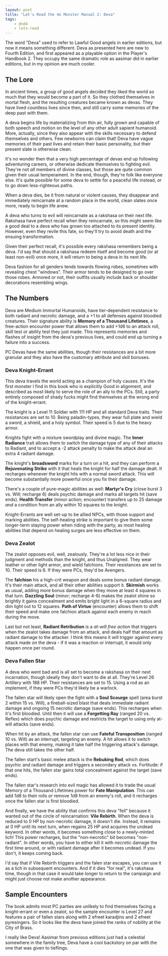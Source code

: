 ```yaml
---
layout: post
title: "Let's Read the 4e Monster Manual 2: Deva"
tags:
    - dnd4
    - lets-read
---
```


The word "Deva" used to refer to Lawful Good angels in earlier editions, but now
it means something different. Deva as presented here are new to Fourth Edition,
and first appeared as a playable option in the Player's Handbook 2. They occupy
the same dramatic role as aasimar did in earlier editions, but in my opinion are
much cooler.

## The Lore

In ancient times, a group of good angels decided they liked the world so much
that they would become a part of it. So they clothed themselves in mortal flesh,
and the resulting creatures became known as devas. They have lived countless
lives since then, and still carry some memories of the deep past with them.

A deva begins life by materializing from thin air, fully grown and capable of
both speech and motion on the level of any other adult sapient humanoid. More,
actually, since they also appear with the skills necessary to defend themselves
and others. Few newborns can claim that! Deva have vague memories of their past
lives and retain their basic personality, but their present slate is otherwise
clean.

It's no wonder then that a very high percentage of devas end up following
adventuring careers, or otherwise dedicate themselves to fighting evil. They're
not _all_ members of divine classes, but those are quite common given their
usual temperament. In the end, though, they're folk like everyone else. It's
quite possible for some deva to settle for a peaceful life instead, or to go
down less-righteous paths.

When a deva dies, be it from natural or violent causes, they disappear and
immediately reincarnate at a random place in the world, clean slates once more,
ready to begin life anew.

A deva who turns to evil will reincarnate as a rakshasa on their next
life. Rakshasa have perfect recall when they reincarnate, so this might seem
like a good deal to a deva who has grown too attached to its present
identity. However, even they revile this fate, so they'll try to avoid death and
the ensuing transformation.

Given their perfect recall, it's possible every rakshasa remembers being a
deva. I'd say that should a rakshasa redeem itself and become good (or at least
non-evil) once more, it will return to being a deva in its next life.

Deva fashion for all genders tends towards flowing robes, sometimes with
revealing chest "windows". Their armor tends to be designed to go over those
robes. Armored or not, their outfits usually include back or shoulder
decorations resembling wings.

## The Numbers

Deva are Medium Immortal Humanoids, have tier-dependent resistance to both
radiant and necrotic damage, and a +1 to all defenses against bloodied
creatures. Their signature ability is **Memory of a Thousand Lifetimes**, a
free-action encounter power that allows them to add +1d6 to an attack roll,
skill test or ability test they just made. This represents memories and flashes
of insight from the deva's previous lives, and could end up turning a failure
into a success.

PC Devas have the same abilities, though their resistances are a bit more
granular and they also have the customary attribute and skill bonuses.

### Deva Knight-Errant

This deva travels the world acting as a champion of holy causes. It's the first
monster I find in this book who is explicitly Good in alignment, and described
as most likely to serve the role of an ally to the PCs. Still, a party entirely
composed of shady fucks might find themselves at the wrong end of the
knight-errant.

The knight is a Level 11 Soldier with 111 HP and all standard Deva traits. Their
resistances are set to 10. Being paladin-types, they wear full plate and wield a
sword, a shield, and a holy symbol. Their speed is 5 due to the heavy armor.

Knights fight with a mixture swordplay and divine magic. The **Inner Radiance**
trait allows them to switch the damage type of any of their attacks to Radiant,
and to accept a -2 attack penalty to make the attack deal an extra 4 radiant
damage.

The knight's **broadsword** marks for a turn on a hit, and they can perform a
**Rejuvenating Strike** with it that heals the knight for half the damage
dealt. It recharges whenever the knight hits with a normal sword attack. This
will become substantially more powerful once you fix their damage.

There's a couple of pure-magic abilities as well: **Martyr's Cry** (close burst
3 vs. Will; recharge 6) deals psychic damage and marks all targets hit (save
ends). **Health Transfer** (minor action; encounter) transfers up to 25 damage
_and_ a condition from an ally within 10 squares to the knight.

Knight-Errants are well set-up to be allied NPCs, with those support and marking
abilities. The self-healing strike is important to give them some longer-term
staying power when riding with the party, as most healing abilities that depend
on healing surges are less effective on them.

### Deva Zealot

The zealot opposes evil, well, zealously. They're a lot less nice in their
judgment and methods than the knight, and thus Unaligned. They wear leather or
other light armor, and wield falchions. Their resistances are set to 10. Their
speed is 6. If they were PCs, they'd be Avengers.

The **falchion** his a high-crit weapon and deals some bonus radiant
damage. It's their main attack, and all their other abilities support
it. **Skirmish** works as usual, adding more bonus damage when they move at
least 4 squares in that turn. **Dazzling Soul** (minor; recharge 4-6) makes the
zealot shine so brightly it gains concealment and emits bright light in a
6-square radius and dim light out to 12 squares. **Path of Virtue** (encounter)
allows them to shift their speed and make one falchion attack against each enemy
in reach during the move.

Last but not least, **Radiant Retribution** is a _at-will free action_ that
triggers when the zealot takes damage from an attack, and deals half that amount
as radiant damage to the attacker. I think this means it will trigger against
every attack made on the deva - if it was a reaction or interrupt, it would only
happen once per round.

### Deva Fallen Star

A deva who went bad and is all set to become a rakshasa on their next
incarnation, though ideally they don't want to die at all. They're Level 26
Artillery with 188 HP. Their resistances are set to 15. Using a rod as an
implement, if they were PCs they'd likely be a warlock.

The fallen star will likely open the fight with a **Soul Scourge** spell (area
burst 2 within 15 vs. Will), a fireball-sized blast that deals immediate radiant
damage and ongoing 15 necrotic damage (save ends). This recharges when it's
first bloodied. Until then it will use a **Forgetting Ray** (ranged 20
vs. Reflex) which does psychic damage and restricts the target to using only
at-will attacks (save ends).

When hit by an attack, the fallen star can use **Fateful Transposition** (ranged
10 vs. Will) as an interrupt, targeting an enemy. A hit allows it to switch
places with that enemy, making it take half the triggering attack's damage. The
deva still takes the other half.

The fallen start's basic melee attack is the **Rebuking Rod**, which does
psychic and radiant damage and triggers a secondary attack vs. Fortitude: if
that one hits, the fallen star gains total concealment against the target (save
ends).

The fallen star's research into evil magic has allowed it to trade the usual
Memory of a Thousand Lifetimes power for **Fate Manipulation**. This can add 1d8
to their rolls _or_ remove 1d8 from an enemy's roll, and it recharges once the
fallen star is first bloodied.

And finally, we have the ability that confirms this deva "fell" because it
wanted out of the circle of reincarnation: **Vile Rebirth**. When the deva is
reduced to 0 HP by non-necrotic damage, it doesn't die. Instead, it remains at 0
HP until its next turn, when regains 25 HP and acquires the undead keyword. In
other words, it becomes something close to a newly-minted lich! This power
recharges, but the "non-necrotic" bit becomes "non-radiant". In other words, you
have to either kill it with necrotic damage the first time around, or with
radiant damage after it becomes undead. If you don't, it keeps coming back.

I'd say that if Vile Rebirth triggers and the falen star escapes, you can use it
as a lich in subsequent encounters. And if it dies "for real", it's rakshasa
time, though in that case it would take longer to return to the campaign and
might just choose not make another appearance.

## Sample Encounters

The book admits most PC parties are unlikely to find themselves facing a
knight-errant or even a zealot, so the sample encounter is Level 27 and features
a pair of fallen stars along with 2 efreet karadjins and 2 efreet
pyresingers. So it looks like the deva have joined the ranks of nobility at the
City of Brass.

I really like Deva! Aasimar from previous editions just had a celestial
somewhere in the family tree, Deva have a cool backstory on par with the one
that was given to tieflings.
